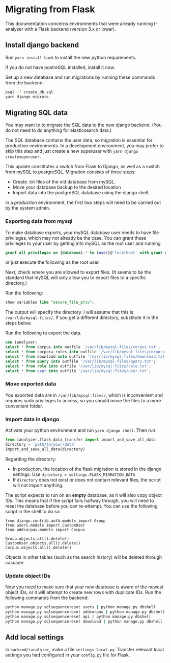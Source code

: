 # Migrating from Flask

This documentation concerns environments that were already running I-analyzer with a Flask backend (version 3.x or lower).

## Install django backend

Run `yarn install-back` to install the new python requirements.

If you do not have postreSQL installed, install it now.

Set up a new database and run migrations by running these commands from the backend:

```bash
psql -f create_db.sql
yarn django migrate
```

## Migrating SQL data

You may want to to migrate the SQL data to the new django backend. (You do not need to do anything for elasticsearch data.)

The SQL database contains the user data, so migration is essential for production environments. In a development environment, you may prefer to skip this step and just create a new superuser with `yarn django createsuperuser`.

This update constitutes a switch from Flask to Django, as well as a switch from mySQL to postgreSQL. Migration consists of three steps:
- Create .txt files of the old database from mySQL.
- Move your database backup to the desired location
- Import data into the postgreSQL database using the django shell.

In a *production* environment, the first two steps will need to be carried out by the system admin.

### Exporting data from mysql

To make database exports, your mySQL database user needs to have file privileges, which may not already be the case. You can grant these privileges to your user by getting into mySQL as the root user and running

```sql
grant all privileges on {database}.* to {user}@'localhost' with grant option;
```

or just execute the following as the root user.

Next, check where you are allowed to export files. (It seems to be the standard that mySQL will only allow you to export files to a specific directory.)

Run the following:

```sql
show variables like "secure_file_priv";
```

The output will specify the directory. I will assume that this is `/var/lib/mysql-files/`. If you get a different directory, substitute it in the steps below.

Run the following to export the data.

```sql
use ianalyzer;
select * from corpus into outfile '/var/lib/mysql-files/corpus.txt';
select * from corpora_roles into outfile '/var/lib/mysql-files/corpora_roles.txt';
select * from download into outfile '/var/lib/mysql-files/download.txt';
select * from query into outfile '/var/lib/mysql-files/query.txt';
select * from role into outfile '/var/lib/mysql-files/role.txt';
select * from user into outfile '/var/lib/mysql-files/user.txt';
```

### Move exported data

You exported data are in `/var/lib/mysql-files/`, which is inconvenient and requires sudo privileges to access, so you should move the files to a more convenient folder.

### Import data in django

Activate your python environment and run `yarn django shell`. Then run:

```python
from ianalyzer.flask_data_transfer import import_and_save_all_data
directory = 'path/to/your/data'
import_and_save_all_data(directory)
```

Regarding the directory:

- In production, the location of the flask migration is stored in the django settings. Use `directory = settings.FLASK_MIGRATION_DATA`
- If `directory` does not exist or does not contain relevant files, the script will not import anything.

The script expects to run on an **empty** database, as it will also copy object IDs. This means that if the script fails halfway through, you will need to reset the database before you can re-attempt. You can use the following script in the shell to do so:

```
from django.contrib.auth.models import Group
from users.models import CustomUser
from addcorpus.models import Corpus

Group.objects.all().delete()
CustomUser.objects.all().delete()
Corpus.objects.all().delete()
```

Objects in other tables (such as the search history) will be deleted through cascade.

### Update object IDs

Now you need to make sure that your new database is aware of the newest object IDs, or it will attempt to create new rows with duplicate IDs. Run the following commands from the backend:

```bash
python manage.py sqlsequencereset users | python manage.py dbshell
python manage.py sqlsequencereset addcorpus | python manage.py dbshell
python manage.py sqlsequencereset api | python manage.py dbshell
python manage.py sqlsequencereset download | python manage.py dbshell
```

## Add local settings

In `backend/ianalyzer`, make a file `settings_local.py`. Transfer relevant local settings you had configured in your `config.py` file for Flask.
